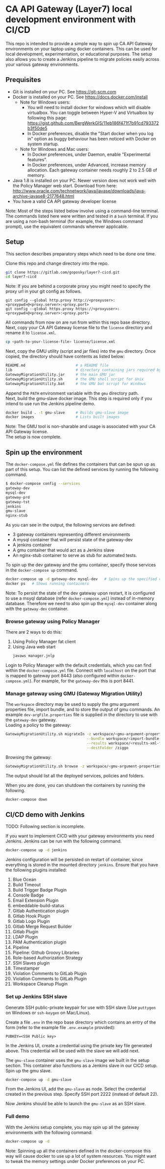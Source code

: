 # CA API Gateway (Layer7) local development environment with CI/CD

This repo is intended to provide a simple way to spin up CA API Gateway environments on your laptop using docker containers. This can be used for local development, experimentation, or educational purposes. The setup also allows you to create a Jenkins pipeline to migrate policies easily across your various gateway environments.

## Prequisites
- Git is installed on your PC. See https://git-scm.com
- Docker is installed on your PC. See https://docs.docker.com/install
  - Note for Windows users:
    - You will need to install docker for windows which will disable virtualbox. You can toggle between Hyper-V and Virtualbox by following this page: https://gist.github.com/BergWerkGIS/11eb186f471f7b91cd793372b3f50de5
    - In Docker preferences, disable the "Start docker when you log in" option as buggy behaviour has been noticed with Docker on system startup.
  - Note for Windows and Mac users:
    - In Docker preferences, under Daemon, enable "Experimental features".
    - In Docker preferences, under Advanced, increase memory allocation. Each gateway container needs roughly 2 to 2.5 GB of memory.
- Java 1.8 is installed on your PC. Newer version does not work well with the Policy Manager web start.
  Download from here: http://www.oracle.com/technetwork/java/javase/downloads/java-archive-javase8-2177648.html
- You have a valid CA API gateway developer license

Note: Most of the steps listed below involve using a command-line terminal. The commands listed here were written and tested in a `bash` terminal. If you are using a non-bash terminal (for example, the Windows command prompt), use the equivalent commands wherever applicable.

## Setup
This section describes preparatory steps which need to be done one time.

Clone this repo and change directory into the repo. 
```bash
git clone https://gitlab.com/goposky/layer7-cicd.git
cd layer7-cicd
```
Note: If you are behind a corporate proxy you might need to specify the proxy url in your git config as follows.
```
git config --global http.proxy http://<proxyuser>:<proxypwd>@<proxy.server>:<proxy.port>
git config --global https.proxy https://<proxyuser>:<proxypwd>@<proxy.server>:<proxy.port>
```

All commands from now on are run from within this repo base directory.\
Next, copy your CA API Gateway license file to the `license` directory and rename it to `license.xml`.
```bash
cp <path-to-your-license-file> license/license.xml
```
Next, copy the GMU utility (script and jar files) into the `gmu` directory. Once copied, the directory should have contents as listed below:
```bash
README.md                       # a README file
lib                             # directory containing jars required by GMU
GatewayMigrationUtility.jar     # the main GMU jar
GatewayMigrationUtility.sh      # the GMU shell script for Unix
GatewayMigrationUtility.bat     # the GMU bat script for Windows
```
Append the `PATH` environment variable with the `gmu` directory path.\
Next, build the gmu-slave docker image. This step is required only if you intend to use run the Jenkins pipeline demo.
```bash
docker build . -t gmu-slave     # Builds gmu-slave image
docker images                   # Lists built images
```
Note: The GMU tool is non-sharable and usage is associated with your CA API Gateway license.\
The setup is now complete. 
## Spin up the environment
The `docker-compose.yml` file defines the containers that can be spun up as part of this setup. You can list the defined services by running the following command.
```bash
$ docker-compose config --services
gateway-dev
mysql-dev
gateway-prd
gateway-tst
jenkins
gmu-slave
nginx-stub
```
As you can see in the output, the following services are defined:
- 3 gateway containers representing different environments
- A mysql container that will persist state of the gateway-dev
- A jenkins container
- A gmu container that would act as a Jenkins slave
- An nginx-stub container to serve as stub for automated tests.

To spin up the dev gateway and the gmu container, specify those services in the `docker-compose up` command.
```bash
docker-compose up -d gateway-dev mysql-dev   # Spins up the specified containers
docker ps   # Shows running containers
```
Note: To persist the state of the dev gateway upon restart, it is configured to use a msyql database (refer `docker-compose.yml`) instead of in-memory database. Therefore we need to also spin up the `mysql-dev` container along with the `gateway-dev` container.
### Browse gateway using Policy Manager
There are 2 ways to do this:
1. Using Policy Manager fat client
2. Using Java web start
   ```bash
   javaws manager.jnlp
   ```
Login to Policy Manager with the default credentials, which you can find within the `docker-compose.yml` file. Connect with `localhost` on the port that is mapped to gateway port 8443 (also configured within `docker-compose.yml`). For example, for the `gateway-dev` this is port 8441.

### Manage gateway using GMU (Gateway Migration Utility)
The `workspace` directory may be used to supply the gmu argument properties file, import bundle, and to store the output of gmu commands. An example `dev-argFile.properties` file is supplied in the directory to use with the `gateway-dev` gateway.\
Loading a policy to the gateway:
```bash
GatewayMigrationUtility.sh migrateIn -z workspace/<gmu-argument-properties-filename> \
                                     --bundle workspace/<import-bundle-xml-filename> \
                                     --results workspace/<results-xml-filename> \
                                     --destFolder /ziggo
```
Browsing the gateway:
```bash
GatewayMigrationUtility.sh browse -z workspace/<gmu-argument-properties-filename> -r -showIds
```
The output should list all the deployed services, policies and folders.

When you are done, you can shutdown the containers by running the following.
```bash
docker-compose down
```

## CI/CD demo with Jenkins
TODO: Following section is incomplete.

If you want to implement CICD with your gateway environments you need Jenkins. Jenkins can be run with the following command. 
```bash
docker-compose up -d jenkins
```
Jenkins configuration will be persisted on restart of container, since everything is stored in the mounted directory `jenkins`. Ensure that you have the following plugins installed:
1. Blue Ocean 
2. Build Timeout 
3. Build Trigger Badge Plugin 
4. Console Badge 
5. Email Extension Plugin 
6. embeddable-build-status 
7. Gitlab Authentication plugin 
8. Gitlab Hook Plugin 
9. Gitlab Logo Plugin 
10. Gitlab Merge Request Builder 
11. Gitlab Plugin 
12. LDAP Plugin 
13. PAM Authentication plugin 
14. Pipeline 
15. Pipeline: Github Groovy Libraries 
16. Role-based Authorization Strategy 
17. SSH Slaves plugin 
18. Timestamper 
19. Violation Comments to GitLab Plugin 
20. Violation Comments to GitLab Plugin 
21. Workspace Cleanup Plugin

### Set up Jenkins SSH slave
Generate SSH public-private keypair for use with SSH slave (Use `puttygen` on Windows or `ssh-keygen` on Mac/Linux).

Create a file `.env` in the repo base directory which contains an entry of the form (refer to the example file `.env.example` provided):
```
PUBKEY=<SSH Public key>
```
In the Jenkins UI, create a credential using the private key file generated above. This credential will be used with the slave we will add next.

The `gmu-slave` container uses the `gmu-slave` image we built in the setup section. This container also functions as a Jenkins slave in our CICD setup. Spin up the gmu slave.
```bash
docker-compose up -d gmu-slave
```
From the Jenkins UI, add the `gmu-slave` as node. Select the credential created in the previous step. Specify SSH port 2222 (instead of default 22).

Now Jenkins should be able to launch the `gmu-slave` as an SSH slave.

### Full demo
With the Jenkins setup complete, you may spin up all the gateway environments with the following command:
```bash
docker-compose up -d
```
Note: Spinning up all the containers defined in the docker-compose this way will cause docker to use up a lot of system resources. You might want to tweak the memory settings under Docker preferences on your PC.
